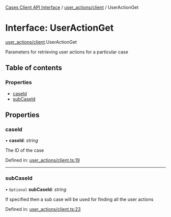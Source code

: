 [Cases Client API Interface](../cases_client_api.md) / [user_actions/client](../modules/user_actions_client.md) / UserActionGet

# Interface: UserActionGet

[user_actions/client](../modules/user_actions_client.md).UserActionGet

Parameters for retrieving user actions for a particular case

## Table of contents

### Properties

- [caseId](user_actions_client.useractionget.md#caseid)
- [subCaseId](user_actions_client.useractionget.md#subcaseid)

## Properties

### caseId

• **caseId**: *string*

The ID of the case

Defined in: [user_actions/client.ts:19](https://github.com/jonathan-buttner/kibana/blob/0e98e105663/x-pack/plugins/cases/server/client/user_actions/client.ts#L19)

___

### subCaseId

• `Optional` **subCaseId**: *string*

If specified then a sub case will be used for finding all the user actions

Defined in: [user_actions/client.ts:23](https://github.com/jonathan-buttner/kibana/blob/0e98e105663/x-pack/plugins/cases/server/client/user_actions/client.ts#L23)
